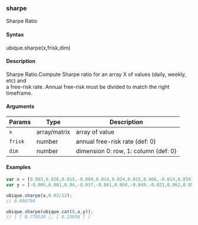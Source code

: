 ### sharpe

Sharpe Ratio


#### Syntax

ubique.sharpe(x,frisk,dim)


#### Description

Sharpe Ratio.Compute Sharpe ratio for an array X of values (daily, weekly, etc) and  
a free-risk rate. Annual free-risk must be divided to match the right timeframe.  



#### Arguments

|Params|Type|Description
|---------|----|-----------
|`x` | array/matrix | array of value
|`frisk` | number | annual free-risk rate (def: 0)
|`dim` | number | dimension 0: row, 1: column (def: 0)


#### Examples

```js
var x = [0.003,0.026,0.015,-0.009,0.014,0.024,0.015,0.066,-0.014,0.039];
var y = [-0.005,0.081,0.04,-0.037,-0.061,0.058,-0.049,-0.021,0.062,0.058];

ubique.sharpe(x,0.02/12);
// 0.698794

ubique.sharpe(ubique.cat(0,x,y));
// [ [ 0.770539 ], [ 0.23858 ] ]
```

